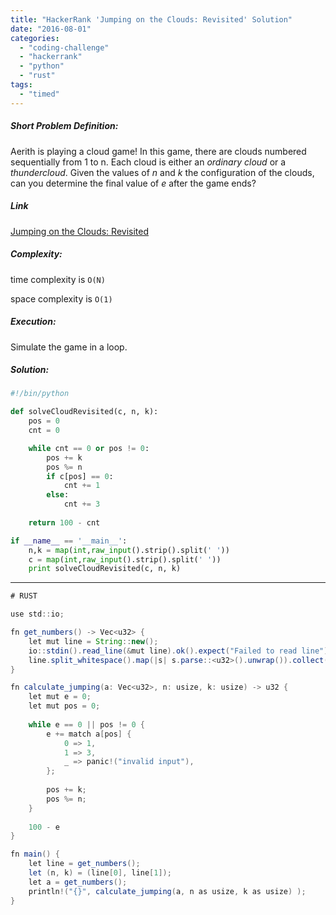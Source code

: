 ```yaml
---
title: "HackerRank 'Jumping on the Clouds: Revisited' Solution"
date: "2016-08-01"
categories: 
  - "coding-challenge"
  - "hackerrank"
  - "python"
  - "rust"
tags: 
  - "timed"
---
```


##### Short Problem Definition:

Aerith is playing a cloud game! In this game, there are clouds numbered sequentially from 1 to n. Each cloud is either an _ordinary cloud_ or a _thundercloud_. Given the values of _n_ and _k_ the configuration of the clouds, can you determine the final value of _e_ after the game ends?

##### Link

[Jumping on the Clouds: Revisited](https://www.hackerrank.com/challenges/jumping-on-the-clouds-revisited)

##### Complexity:

time complexity is `O(N)`

space complexity is `O(1)`

##### Execution:

Simulate the game in a loop.

##### Solution:

```python
#!/bin/python

def solveCloudRevisited(c, n, k):
    pos = 0
    cnt = 0

    while cnt == 0 or pos != 0:
        pos += k
        pos %= n
        if c[pos] == 0:
            cnt += 1
        else:
            cnt += 3
    
    return 100 - cnt

if __name__ == '__main__':
    n,k = map(int,raw_input().strip().split(' '))
    c = map(int,raw_input().strip().split(' '))
    print solveCloudRevisited(c, n, k)
```

* * *

```java
# RUST

use std::io;

fn get_numbers() -> Vec<u32> {
    let mut line = String::new();
    io::stdin().read_line(&mut line).ok().expect("Failed to read line");
    line.split_whitespace().map(|s| s.parse::<u32>().unwrap()).collect()
}

fn calculate_jumping(a: Vec<u32>, n: usize, k: usize) -> u32 {
    let mut e = 0;
    let mut pos = 0;
    
    while e == 0 || pos != 0 {
        e += match a[pos] {
            0 => 1,
            1 => 3,
            _ => panic!("invalid input"),
        };
        
        pos += k;
        pos %= n;
    }
    
    100 - e
}

fn main() {
    let line = get_numbers();
    let (n, k) = (line[0], line[1]);
    let a = get_numbers();
    println!("{}", calculate_jumping(a, n as usize, k as usize) );
}
    
```
